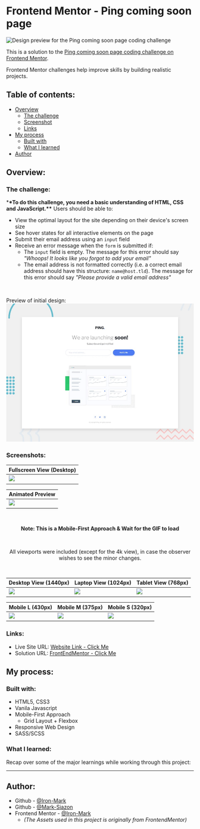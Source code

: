 # Frontend Mentor - Ping coming soon page

![Design preview for the Ping coming soon page coding challenge](./design/desktop-preview.jpg)

This is a solution to the [Ping coming soon page coding challenge on Frontend Mentor](https://www.frontendmentor.io/challenges/ping-single-column-coming-soon-page-5cadd051fec04111f7b848da/hub).

Frontend Mentor challenges help improve skills by building realistic projects.

## Table of contents:

- [Overview](#overview)
  - [The challenge](#the-challenge)
  - [Screenshot](#screenshots)
  - [Links](#links)
- [My process](#my-process)
  - [Built with](#built-with)
  - [What I learned](#what-i-learned)
- [Author](#author)

## Overview:

### The challenge:

\***\*To do this challenge, you need a basic understanding of HTML, CSS and JavaScript.\*\***
Users should be able to:

- View the optimal layout for the site depending on their device's screen size
- See hover states for all interactive elements on the page
- Submit their email address using an `input` field
- Receive an error message when the `form` is submitted if:
  - The `input` field is empty. The message for this error should say _"Whoops! It looks like you forgot to add your email"_
  - The email address is not formatted correctly (i.e. a correct email address should have this structure: `name@host.tld`). The message for this error should say _"Please provide a valid email address"_

<br>

Preview of initial design:
![Design preview for the Order summary card coding challenge](./documentation/design/desktop-preview.jpg)

### Screenshots:

<div align="center">

| Fullscreen View (Desktop)                           |
| --------------------------------------------------- |
| ![](documentation/design-finished/0.1-Original.jpg) |

| Animated Preview                                          |
| --------------------------------------------------------- |
| ![](documentation/design-finished/0.3-animatedResult.gif) |

<br>

**Note: This is a Mobile-First Approach & Wait for the GIF to load**

<br>

All viewports were included (except for the 4k view), in case the observer wishes to see the minor changes.

<br>

| Desktop View (1440px)                              | Laptop View (1024px)                              | Tablet View (768px)                               |
| -------------------------------------------------- | ------------------------------------------------- | ------------------------------------------------- |
| ![](documentation/design-finished/1.0-Desktop.jpg) | ![](documentation/design-finished/1.1-Laptop.jpg) | ![](documentation/design-finished/1.2-Tablet.jpg) |

| Mobile L (430px)                                   | Mobile M (375px)                                   | Mobile S (320px)                                   |
| -------------------------------------------------- | -------------------------------------------------- | -------------------------------------------------- |
| ![](documentation/design-finished/1.3-MobileL.jpg) | ![](documentation/design-finished/1.4-MobileM.jpg) | ![](documentation/design-finished/1.5-MobileS.jpg) |

</div>

### Links:

- Live Site URL: [Website Link - Click Me](https://mark-siazon.github.io/FM-Base-Apparel-Page/)
- Solution URL: [FrontEndMentor - Click Me](https://www.frontendmentor.io/solutions/base-apparel-page-responsive-mobile-first-js-flexboxandgrid-scss-XSd51tHVG1)

## My process:

### Built with:

- HTML5, CSS3
- Vanila Javascript
- Mobile-First Approach
  - Grid Layout + Flexbox
- Responsive Web Design
- SASS/SCSS

### What I learned:

Recap over some of the major learnings while working through this project:

<hr>

## Author:

- Github - [@Iron-Mark](https://github.com/Iron-Mark)
- Github - [@Mark-Siazon](https://github.com/Mark-Siazon)
- Frontend Mentor - [@Iron-Mark](https://www.frontendmentor.io/profile/Iron-Mark)
  - _(The Assets used in this project is originally from FrontendMentor)_
